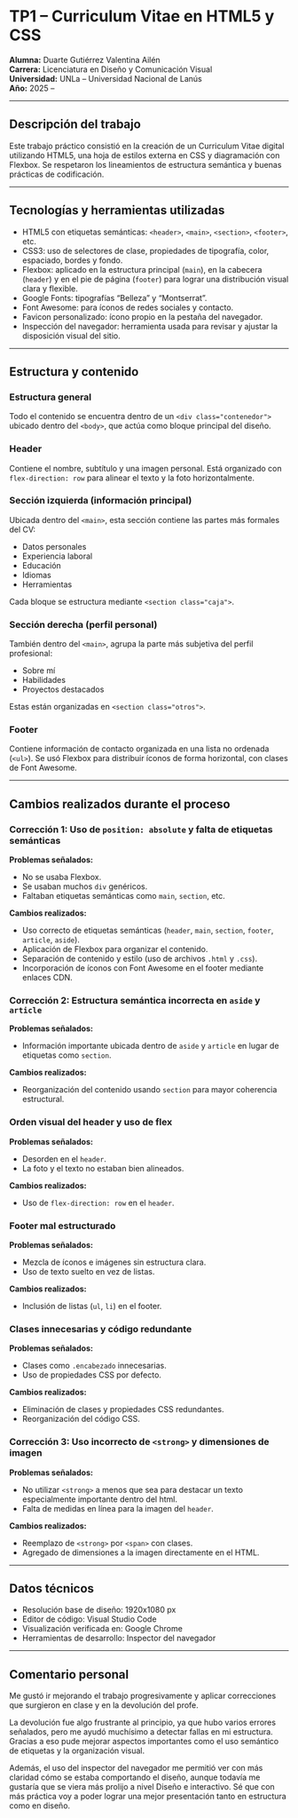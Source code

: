 # TP1 – Curriculum Vitae en HTML5 y CSS

**Alumna:** Duarte Gutiérrez Valentina Ailén  
**Carrera:** Licenciatura en Diseño y Comunicación Visual  
**Universidad:** UNLa – Universidad Nacional de Lanús  
**Año:** 2025 – 

---

##  Descripción del trabajo

Este trabajo práctico consistió en la creación de un Curriculum Vitae digital utilizando HTML5, una hoja de estilos externa en CSS y diagramación con Flexbox. Se respetaron los lineamientos de estructura semántica y buenas prácticas de codificación.

---

##  Tecnologías y herramientas utilizadas

- HTML5 con etiquetas semánticas: `<header>`, `<main>`, `<section>`, `<footer>`, etc.
- CSS3: uso de selectores de clase, propiedades de tipografía, color, espaciado, bordes y fondo.
- Flexbox: aplicado en la estructura principal (`main`), en la cabecera (`header`) y en el pie de página (`footer`) para lograr una distribución visual clara y flexible.
- Google Fonts: tipografías “Belleza” y “Montserrat”.
- Font Awesome: para íconos de redes sociales y contacto.
- Favicon personalizado: ícono propio en la pestaña del navegador.
- Inspección del navegador: herramienta usada para revisar y ajustar la disposición visual del sitio.

---

## Estructura y contenido

### Estructura general

Todo el contenido se encuentra dentro de un `<div class="contenedor">` ubicado dentro del `<body>`, que actúa como bloque principal del diseño.

### Header

Contiene el nombre, subtítulo y una imagen personal. Está organizado con `flex-direction: row` para alinear el texto y la foto horizontalmente.

### Sección izquierda (información principal)

Ubicada dentro del `<main>`, esta sección contiene las partes más formales del CV:

- Datos personales
- Experiencia laboral
- Educación
- Idiomas
- Herramientas

Cada bloque se estructura mediante `<section class="caja">`.

### Sección derecha (perfil personal)

También dentro del `<main>`, agrupa la parte más subjetiva del perfil profesional:

- Sobre mí
- Habilidades
- Proyectos destacados

Estas están organizadas en `<section class="otros">`.

### Footer

Contiene información de contacto organizada en una lista no ordenada (`<ul>`). Se usó Flexbox para distribuir íconos de forma horizontal, con clases de Font Awesome.

---

## Cambios realizados durante el proceso

### Corrección 1: Uso de `position: absolute` y falta de etiquetas semánticas

**Problemas señalados:**

- No se usaba Flexbox.
- Se usaban muchos `div` genéricos.
- Faltaban etiquetas semánticas como `main`, `section`, etc.

**Cambios realizados:**

- Uso correcto de etiquetas semánticas (`header`, `main`, `section`, `footer`, `article`, `aside`).
- Aplicación de Flexbox para organizar el contenido.
- Separación de contenido y estilo (uso de archivos `.html` y `.css`).
- Incorporación de íconos con Font Awesome en el footer mediante enlaces CDN.

### Corrección 2: Estructura semántica incorrecta en `aside` y `article`

**Problemas señalados:**

- Información importante ubicada dentro de `aside` y `article` en lugar de etiquetas como `section`.

**Cambios realizados:**

- Reorganización del contenido usando `section` para mayor coherencia estructural.

### Orden visual del header y uso de flex

**Problemas señalados:**

- Desorden en el `header`.
- La foto y el texto no estaban bien alineados.

**Cambios realizados:**

- Uso de `flex-direction: row` en el `header`.

### Footer mal estructurado

**Problemas señalados:**

- Mezcla de íconos e imágenes sin estructura clara.
- Uso de texto suelto en vez de listas.

**Cambios realizados:**

- Inclusión de listas (`ul`, `li`) en el footer.

### Clases innecesarias y código redundante

**Problemas señalados:**

- Clases como `.encabezado` innecesarias.
- Uso de propiedades CSS por defecto.

**Cambios realizados:**

- Eliminación de clases y propiedades CSS redundantes.
- Reorganización del código CSS.

### Corrección 3: Uso incorrecto de `<strong>` y dimensiones de imagen

**Problemas señalados:**

- No utilizar `<strong>` a menos que sea para destacar un texto especialmente importante dentro del html.  
- Falta de medidas en línea para la imagen del `header`.

**Cambios realizados:**

- Reemplazo de `<strong>` por `<span>` con clases.
- Agregado de dimensiones a la imagen directamente en el HTML.

---

## Datos técnicos

- Resolución base de diseño: 1920x1080 px
- Editor de código: Visual Studio Code
- Visualización verificada en: Google Chrome
- Herramientas de desarrollo: Inspector del navegador 

---


## Comentario personal

Me gustó ir mejorando el trabajo progresivamente y aplicar correcciones que surgieron en clase y en la devolución del profe. 

La devolución fue algo frustrante al principio, ya que hubo varios errores señalados, pero me ayudó muchísimo a detectar fallas en mi estructura. Gracias a eso pude mejorar aspectos importantes como el uso semántico de etiquetas y la organización visual.

Además, el uso del inspector del navegador me permitió ver con más claridad cómo se estaba comportando el diseño, aunque todavía me gustaría que se viera más prolijo a nivel Diseño e interactivo. Sé que con más práctica voy a poder lograr una mejor presentación tanto en estructura como en diseño.
